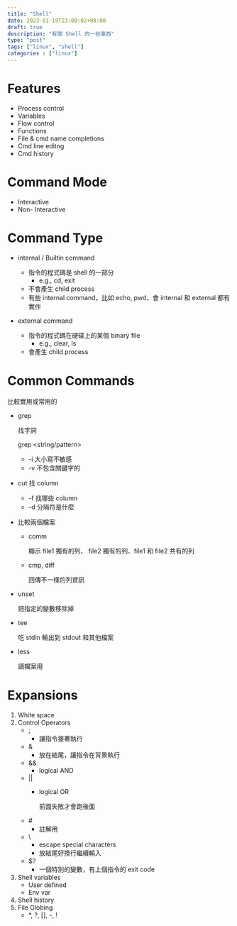 ```yaml
---
title: "Shell"
date: 2023-01-19T23:00:02+08:00
draft: true
description: "有關 Shell 的一些東西"
type: "post"
tags: ["linux", "shell"]
categories : ["linux"]
---
```


# Features
- Process control
- Variables
- Flow control
- Functions
- File & cmd name completions
- Cmd line editng
- Cmd history

# Command Mode
- Interactive
- Non- Interactive

# Command Type
- internal / Builtin command 
    - 指令的程式碼是 shell 的一部分
        - e.g., cd, exit
    - 不會產生 child process
    - 有些 internal command，比如 echo, pwd，會 internal 和 external 都有實作

- external command
    - 指令的程式碼在硬碟上的某個 binary file
        - e.g., clear, ls
    - 會產生 child process

# Common Commands

比較實用或常用的

- grep 

    找字詞

    grep <string/pattern> <file>

    - -i 大小寫不敏感
    - -v 不包含關鍵字的

- cut
    找 column
    - -f 找哪些 column
    - -d 分隔符是什麼

- 比較兩個檔案
    - comm

        顯示 file1 獨有的列、 file2 獨有的列、file1 和 file2 共有的列
    
    - cmp, diff

        回傳不一樣的列資訊

- unset

    把指定的變數移除掉

- tee

    吃 stdin 輸出到 stdout 和其他檔案

- less

    讀檔案用

# Expansions
1. White space
2. Control Operators
    - ;
        - 讓指令接著執行
    - &
        - 放在結尾，讓指令在背景執行
    - &&
        - logical AND
    - ||
        - logical OR

            前面失敗才會跑後面
    - \#
        - 註解用
    - \
        - escape special characters
        - 放結尾好換行繼續輸入
    - $?
        - 一個特別的變數，有上個指令的 exit code
3. Shell variables
    - User defined
    - Env var
4. Shell history
5. File Globing
    - *, ?, [], -, !